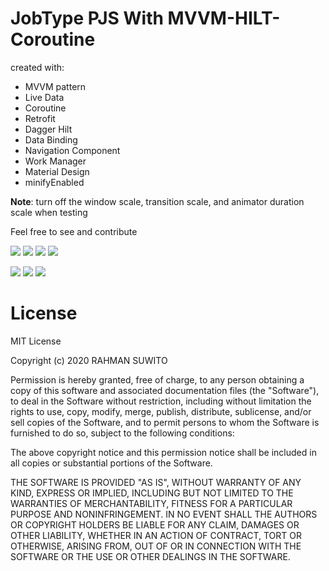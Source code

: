 # JobType PJS With MVVM-HILT-Coroutine



created with: 
- MVVM pattern 
- Live Data 
- Coroutine
- Retrofit 
- Dagger Hilt
- Data Binding
- Navigation Component
- Work Manager
- Material Design 
- minifyEnabled

<b>Note</b>: turn off the window scale, transition scale, and animator duration scale when testing

Feel free to see and contribute

![](https://github.com/rahman248/pjs/raw/main/image/Screenshot_1655435636.png)
![](https://github.com/rahman248/pjs/raw/main/image/Screenshot_1655442429.png)
![](https://github.com/rahman248/pjs/raw/main/image/Screenshot_1655442445.png)
![](https://github.com/rahman248/pjs/raw/main/image/Screenshot_1655442452.png)


![](https://github.com/rahman248/pjs/raw/main/image/Screenshot_1655442458.png)
![](https://github.com/rahman248/pjs/raw/main/image/Screenshot_1655442464.png)
![](https://github.com/rahman248/pjs/raw/main/image/Screenshot_1655442470.png)


# License
MIT License

Copyright (c) 2020 RAHMAN SUWITO

Permission is hereby granted, free of charge, to any person obtaining a copy
of this software and associated documentation files (the "Software"), to deal
in the Software without restriction, including without limitation the rights
to use, copy, modify, merge, publish, distribute, sublicense, and/or sell
copies of the Software, and to permit persons to whom the Software is
furnished to do so, subject to the following conditions:

The above copyright notice and this permission notice shall be included in all
copies or substantial portions of the Software.

THE SOFTWARE IS PROVIDED "AS IS", WITHOUT WARRANTY OF ANY KIND, EXPRESS OR
IMPLIED, INCLUDING BUT NOT LIMITED TO THE WARRANTIES OF MERCHANTABILITY,
FITNESS FOR A PARTICULAR PURPOSE AND NONINFRINGEMENT. IN NO EVENT SHALL THE
AUTHORS OR COPYRIGHT HOLDERS BE LIABLE FOR ANY CLAIM, DAMAGES OR OTHER
LIABILITY, WHETHER IN AN ACTION OF CONTRACT, TORT OR OTHERWISE, ARISING FROM,
OUT OF OR IN CONNECTION WITH THE SOFTWARE OR THE USE OR OTHER DEALINGS IN THE
SOFTWARE.